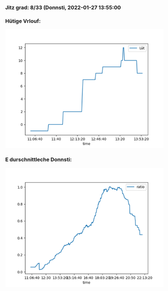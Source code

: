 ### Jitz grad: 8/33 (Donnsti, 2022-01-27 13:55:00

### Hütige Vrlouf:
![Graph](Today.png)

### E durschnittleche Donnsti:
![Graph](Donnsti.png)